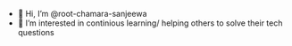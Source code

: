 - 👋 Hi, I’m @root-chamara-sanjeewa
- 👀 I’m interested in continious learning/ helping others to solve their tech questions


<!---
root-chamara-sanjeewa/root-chamara-sanjeewa is a ✨ special ✨ repository because its `README.md` (this file) appears on your GitHub profile.
You can click the Preview link to take a look at your changes.
--->
